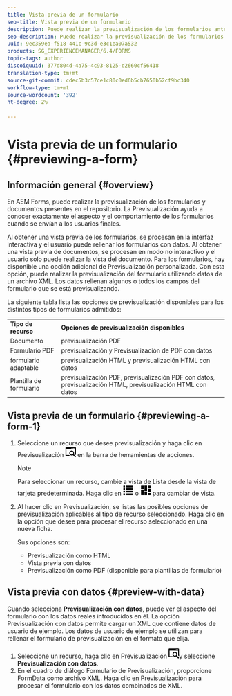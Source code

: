 ```yaml
---
title: Vista previa de un formulario
seo-title: Vista previa de un formulario
description: Puede realizar la previsualización de los formularios antes de publicarlos o activarlos para asegurarse de que cumplen las expectativas. Las opciones de Previsualización pueden variar según los tipos de formulario admitidos.
seo-description: Puede realizar la previsualización de los formularios antes de publicarlos o activarlos para asegurarse de que cumplen las expectativas. Las opciones de Previsualización pueden variar según los tipos de formulario admitidos.
uuid: 9ec359ea-f518-441c-9c3d-e3c1ea07a532
products: SG_EXPERIENCEMANAGER/6.4/FORMS
topic-tags: author
discoiquuid: 377d804d-4a75-4c93-8125-d2660cf56418
translation-type: tm+mt
source-git-commit: cdec5b3c57ce1c80c0ed6b5cb7650b52cf9bc340
workflow-type: tm+mt
source-wordcount: '392'
ht-degree: 2%

---
```



# Vista previa de un formulario {#previewing-a-form}

## Información general {#overview}

En AEM Forms, puede realizar la previsualización de los formularios y documentos presentes en el repositorio. La Previsualización ayuda a conocer exactamente el aspecto y el comportamiento de los formularios cuando se envían a los usuarios finales.

Al obtener una vista previa de los formularios, se procesan en la interfaz interactiva y el usuario puede rellenar los formularios con datos. Al obtener una vista previa de documentos, se procesan en modo no interactivo y el usuario solo puede realizar la vista del documento. Para los formularios, hay disponible una opción adicional de Previsualización personalizada. Con esta opción, puede realizar la previsualización del formulario utilizando datos de un archivo XML. Los datos rellenan algunos o todos los campos del formulario que se está previsualizando.

La siguiente tabla lista las opciones de previsualización disponibles para los distintos tipos de formularios admitidos:

<table> 
 <tbody>
  <tr>
   <td><strong>Tipo de recurso</strong><br /> </td> 
   <td><strong>Opciones de previsualización disponibles</strong><br /> </td> 
  </tr>
  <tr>
   <td>Documento</td> 
   <td>previsualización PDF</td> 
  </tr>
  <tr>
   <td>Formulario PDF</td> 
   <td>previsualización y Previsualización de PDF con datos<br /> </td> 
  </tr>
  <tr>
   <td>formulario adaptable</td> 
   <td>previsualización HTML y previsualización HTML con datos</td> 
  </tr>
  <tr>
   <td>Plantilla de formulario</td> 
   <td>previsualización PDF, previsualización PDF con datos, previsualización HTML, previsualización HTML con datos<br /> </td> 
  </tr>
 </tbody>
</table>

## Vista previa de un formulario {#previewing-a-form-1}

1. Seleccione un recurso que desee previsualización y haga clic en Previsualización ![aem6forms_previsualización](assets/aem6forms_preview.png) en la barra de herramientas de acciones.

   >[!NOTE]
   >
   >Para seleccionar un recurso, cambie a vista de Lista desde la vista de tarjeta predeterminada. Haga clic en ![aem6forms_viewlist](assets/aem6forms_viewlist.png) o ![aem6forms_viewcard](assets/aem6forms_viewcard.png) para cambiar de vista.

1. Al hacer clic en Previsualización, se listas las posibles opciones de previsualización aplicables al tipo de recurso seleccionado. Haga clic en la opción que desee para procesar el recurso seleccionado en una nueva ficha.

   Sus opciones son:

   * Previsualización como HTML
   * Vista previa con datos
   * Previsualización como PDF (disponible para plantillas de formulario)

## Vista previa con datos {#preview-with-data}

Cuando selecciona **Previsualización con datos**, puede ver el aspecto del formulario con los datos reales introducidos en él. La opción Previsualización con datos permite cargar un XML que contiene datos de usuario de ejemplo. Los datos de usuario de ejemplo se utilizan para rellenar el formulario de previsualización en el formato que elija.

1. Seleccione un recurso, haga clic en Previsualización ![aem6forms_previsualización](assets/aem6forms_preview.png)y seleccione **Previsualización con datos**.
1. En el cuadro de diálogo Formulario de Previsualización, proporcione FormData como archivo XML. Haga clic en Previsualización para procesar el formulario con los datos combinados de XML.


